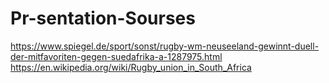 # Pr-sentation-Sourses
https://www.spiegel.de/sport/sonst/rugby-wm-neuseeland-gewinnt-duell-der-mitfavoriten-gegen-suedafrika-a-1287975.html
https://en.wikipedia.org/wiki/Rugby_union_in_South_Africa
